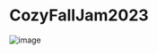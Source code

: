 # CozyFallJam2023
 
![image](https://github.com/Jconrad15/CozyFallJam2023/assets/83470418/e6576c18-1227-49cc-91d9-bb6b17fb3392)

